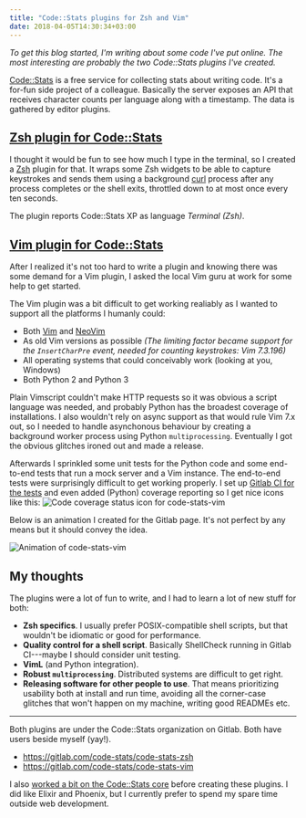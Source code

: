 ```yaml
---
title: "Code::Stats plugins for Zsh and Vim"
date: 2018-04-05T14:30:34+03:00
---
```


*To get this blog started, I'm writing about some code I've put online. The most interesting are probably the two Code::Stats plugins I've created.*

[Code::Stats](https://codestats.net/) is a free service for collecting stats about writing code. It's a for-fun side project of a colleague. Basically the server exposes an API that receives character counts per language along with a timestamp. The data is gathered by editor plugins.

##  [Zsh plugin for Code::Stats](https://gitlab.com/code-stats/code-stats-zsh)

I thought it would be fun to see how much I type in the terminal, so I created a [Zsh](https://www.zsh.org/) plugin for that. It wraps some Zsh widgets to be able to capture keystrokes and sends them using a background [curl](https://curl.haxx.se/) process after any process completes or the shell exits, throttled down to at most once every ten seconds.

The plugin reports Code::Stats XP as language *Terminal (Zsh)*.

## [Vim plugin for Code::Stats](https://gitlab.com/code-stats/code-stats-vim)

After I realized it's not too hard to write a plugin and knowing there was some demand for a Vim plugin, I asked the local Vim guru at work for some help to get started.

The Vim plugin was a bit difficult to get working realiably as I wanted to support all the platforms I humanly could:

- Both [Vim](https://www.vim.org/) and [NeoVim](https://neovim.io/)
- As old Vim versions as possible *(The limiting factor became support for the `InsertCharPre` event, needed for counting keystrokes: Vim 7.3.196)*
- All operating systems that could conceivably work (looking at you, Windows)
- Both Python 2 and Python 3

Plain Vimscript couldn't make HTTP requests so it was obvious a script language was needed, and probably Python has the broadest coverage of installations. I also wouldn't rely on async support as that would rule Vim 7.x out, so I needed to handle asynchonous behaviour by creating a background worker process using Python `multiprocessing`. Eventually I got the obvious glitches ironed out and made a release.

Afterwards I sprinkled some unit tests for the Python code and some end-to-end tests that run a mock server and a Vim instance. The end-to-end tests were surprisingly difficult to get working properly. I set up [Gitlab CI for the tests](https://gitlab.com/code-stats/code-stats-vim/pipelines) and even added (Python) coverage reporting so I get nice icons like this: ![Code coverage status icon for code-stats-vim](https://gitlab.com/code-stats/code-stats-vim/badges/master/coverage.svg)

Below is an animation I created for the Gitlab page. It's not perfect by any means but it should convey the idea.

![Animation of code-stats-vim](https://thumbs.gfycat.com/HastyAnxiousBlackfootedferret-size_restricted.gif)

## My thoughts

The plugins were a lot of fun to write, and I had to learn a lot of new stuff for both:

- **Zsh specifics**. I usually prefer POSIX-compatible shell scripts, but that wouldn't be idiomatic or good for performance.
- **Quality control for a shell script**. Basically ShellCheck running in Gitlab CI---maybe I should consider unit testing.
- **VimL** (and Python integration).
- **Robust `multiprocessing`**. Distributed systems are difficult to get right.
- **Releasing software for other people to use**. That means prioritizing usability both at install and run time, avoiding all the corner-case glitches that won't happen on my machine, writing good READMEs etc.

---

Both plugins are under the Code::Stats organization on Gitlab. Both have users beside myself (yay!).

- https://gitlab.com/code-stats/code-stats-zsh
- https://gitlab.com/code-stats/code-stats-vim

I also [worked a bit on the Code::Stats core](https://gitlab.com/code-stats/code-stats/commit/cd7b716c4d3aa7ba08133988e5e4acc041be3cba) before creating these plugins. I did like Elixir and Phoenix, but I currently prefer to spend my spare time outside web development.
